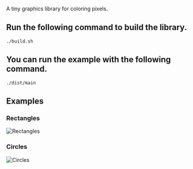 A tiny graphics library for coloring pixels.

## Run the following command to build the library.

```
./build.sh
```

## You can run the example with the following command.

```
./dist/main
```

## Examples

### Rectangles

![Rectangles](./examples/rectangles.ppm)

### Circles

![Circles](./examples/circles.ppm)
